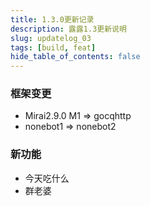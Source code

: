 ```yaml
---
title: 1.3.0更新记录
description: 露露1.3更新说明
slug: updatelog_03
tags: [build, feat]
hide_table_of_contents: false
---
```


<!--truncate-->

### 框架变更
- Mirai2.9.0 M1 => gocqhttp
- nonebot1 => nonebot2

### 新功能
- 今天吃什么
- 群老婆
